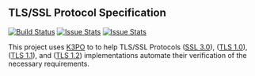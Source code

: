 ## TLS/SSL Protocol Specification

[![Build Status][build-status-image]][build-status]
[![Issue Stats][pull-requests-image]][pull-requests]
[![Issue Stats][issues-closed-image]][issues-closed]

[build-status-image]: https://travis-ci.org/k3po/specification.tls.svg?branch=develop
[build-status]: https://travis-ci.org/k3po/specification.tls
[pull-requests-image]: http://www.issuestats.com/github/k3po/specification.tls/badge/pr
[pull-requests]: http://www.issuestats.com/github/k3po/specification.tls
[issues-closed-image]: http://www.issuestats.com/github/k3po/specification.tls/badge/issue
[issues-closed]: http://www.issuestats.com/github/k3po/specification.tls


This project uses [K3PO](http://github.com/k3po/k3po) to to help TLS/SSL Protocols
([SSL 3.0](https://tools.ietf.org/html/rfc6101)), ([TLS 1.0](https://tools.ietf.org/html/rfc2246)),
([TLS 1.1](https://tools.ietf.org/html/rfc4346)), and ([TLS 1.2](https://tools.ietf.org/html/rfc5246))
implementations automate their verification of the necessary requirements.

